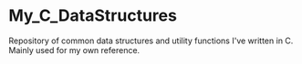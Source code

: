# My_C_DataStructures
Repository of common data structures and utility functions I've written in C. Mainly used for my own reference.
